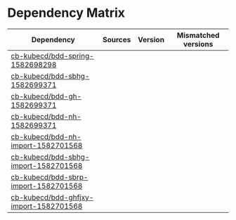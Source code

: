 # Dependency Matrix

Dependency | Sources | Version | Mismatched versions
---------- | ------- | ------- | -------------------
[cb-kubecd/bdd-spring-1582698298](https://github.com/cb-kubecd/bdd-spring-1582698298.git) |  | []() | 
[cb-kubecd/bdd-sbhg-1582699371](https://github.com/cb-kubecd/bdd-sbhg-1582699371.git) |  | []() | 
[cb-kubecd/bdd-gh-1582699371](https://github.com/cb-kubecd/bdd-gh-1582699371.git) |  | []() | 
[cb-kubecd/bdd-nh-1582699371](https://github.com/cb-kubecd/bdd-nh-1582699371.git) |  | []() | 
[cb-kubecd/bdd-nh-import-1582701568](https://github.com/cb-kubecd/bdd-nh-import-1582701568.git) |  | []() | 
[cb-kubecd/bdd-sbhg-import-1582701568](https://github.com/cb-kubecd/bdd-sbhg-import-1582701568.git) |  | []() | 
[cb-kubecd/bdd-sbrp-import-1582701568](https://github.com/cb-kubecd/bdd-sbrp-import-1582701568.git) |  | []() | 
[cb-kubecd/bdd-ghfjxy-import-1582701568](https://github.com/cb-kubecd/bdd-ghfjxy-import-1582701568.git) |  | []() | 
